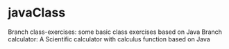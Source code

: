 # javaClass
Branch class-exercises: some basic class exercises based on Java
Branch calculator: A Scientific calculator with calculus function based on Java
